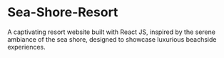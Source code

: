 # Sea-Shore-Resort
A captivating resort website built with React JS, inspired by the serene ambiance of the sea shore, designed to showcase luxurious beachside experiences.
